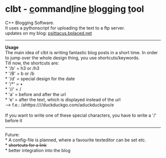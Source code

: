 # clbt - <u>c</u>ommand<u>l</u>ine <u>b</u>logging <u>t</u>ool
C++ Blogging Software. <br>
It uses a pythonscript for uploading the text to a ftp server. <br>
updates on my blog: <a href="http://psittacus.bplaced.net">psittacus.bplaced.net</a>
<hr>
<b>Usage</b><br>
The main idea of clbt is writing fantastic blog posts in a short time. In order to jump over the whole design thing, you use shortcuts/keywords. <br>
Till now, the shortcuts are:<br>
* '/b' = h3 or /h3<br>
* '/B' = b or /b<br>
* '/d' = special design for the date<br>
* '/*' = &bullet;<br>
* '//' = /<br>
* 'a' = before and after the url<br>
* 'e' = after the text, which is displayed instead of the url<br>
--> f.e.: /ahttps:////duckduckgo.com/aduckduckgoo/e
<br><br>
If you want to write one of these special characters, you have to write a '/' before it
<hr>
Future:<br>
* A config-file is planned, where a favourite texteditor can be set etc.<br>
* <s>shortcuts for a link</s><br>
* better integration into the blog<br>
